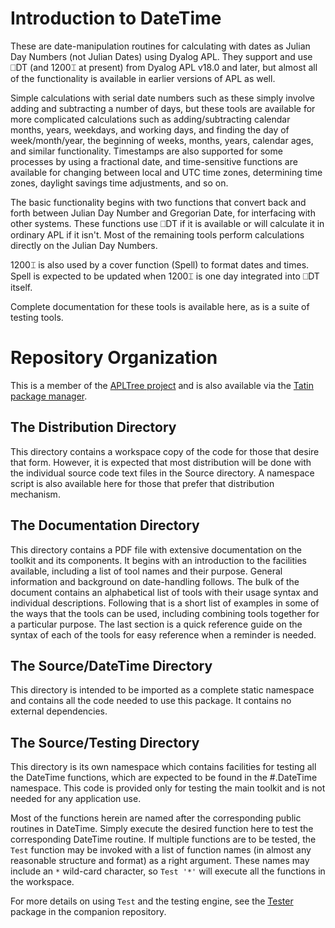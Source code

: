 # Introduction to DateTime

These are date-manipulation routines for calculating with dates as Julian Day Numbers (not Julian Dates) using Dyalog APL.  They support and use ⎕DT (and 1200⌶ at present) from Dyalog APL v18.0 and later, but almost all of the functionality is available in earlier versions of APL as well.

Simple calculations with serial date numbers such as these simply involve adding and subtracting a number of days, but these tools are available for more complicated calculations such as adding/subtracting calendar months, years, weekdays, and working days, and finding the day of week/month/year, the beginning of weeks, months, years, calendar ages, and similar functionality.  Timestamps are also supported for some processes by using a fractional date, and time-sensitive functions are available for changing between local and UTC time zones, determining time zones, daylight savings time adjustments, and so on.

The basic functionality begins with two functions that convert back and forth between Julian Day Number and Gregorian Date, for interfacing with other systems.  These functions use ⎕DT if it is available or will calculate it in ordinary APL if it isn't.  Most of the remaining tools perform calculations directly on the Julian Day Numbers.

1200⌶ is also used by a cover function (Spell) to format dates and times.  Spell is expected to be updated when 1200⌶ is one day integrated into ⎕DT itself.

Complete documentation for these tools is available here, as is a suite of testing tools.

# Repository Organization

This is a member of the [APLTree project](https://github.com/aplteam/apltree) and is also available via the [Tatin package manager](https://github.com/aplteam/Tatin).

## The Distribution Directory

This directory contains a workspace copy of the code for those that desire that form.  However, it is expected that most distribution will be done with the individual source code text files in the Source directory. A namespace script is also available here for those that prefer that distribution mechanism.

## The Documentation Directory

This directory contains a PDF file with extensive documentation on the toolkit and its components.  It begins with an introduction to the facilities available, including a list of tool names and their purpose.  General information and background on date-handling follows.  The bulk of the document contains an alphabetical list of tools with their usage syntax and individual descriptions.  Following that is a short list of examples in some of the ways that the tools can be used, including combining tools together for a particular purpose.  The last section is a quick reference guide on the syntax of each of the tools for easy reference when a reminder is needed.

## The Source/DateTime Directory

This directory is intended to be imported as a complete static namespace and contains all the code needed to use this package.  It contains no external dependencies.

## The Source/Testing Directory

This directory is its own namespace which contains facilities for testing all the DateTime functions, which are expected to be found in the #.DateTime namespace.  This code is provided only for testing the main toolkit and is not needed for any application use.

Most of the functions herein are named after the corresponding public routines in DateTime.  Simply execute the desired function here to test the corresponding DateTime routine.  If multiple functions are to be tested, the `Test` function may be invoked with a list of function names (in almost any reasonable structure and format) as a right argument.  These names may include an `*` wild-card character, so `Test '*'` will execute all the functions in the workspace.

For more details on using `Test` and the testing engine, see the [Tester](https://github.com/DavinChurch/Tester) package in the companion repository.